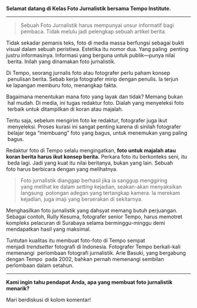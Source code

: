 **Selamat datang di Kelas Foto Jurnalistik bersama Tempo Institute.**

---

> Sebuah Foto Jurnalistik harus mempunyai unsur informatif bagi pembaca. Tidak melulu jadi pelengkap sebuah artikel berita. 

Tidak sekadar pemanis teks, foto di media massa berfungsi sebagai bukti visual dalam sebuah peristiwa. Estetika itu nomor dua. Yang paling  penting justru informasinya. Informasi yang berguna untuk publik—punya nilai  berita. Inilah yang dinamakan foto jurnalistik. 

Di Tempo, seorang jurnalis foto atau fotografer perlu paham konsep  penulisan berita. Sebab kerja fotografer mirip dengan penulis. Ia terjun ke lapangan memburu foto, menangkap fakta.  

Bagaimana menentukan mana foto yang layak dan tidak? Memang bukan  hal mudah. Di media, ini tugas redaktur foto. Dialah yang menyeleksi foto  terbaik untuk ditampilkan di koran atau majalah.

Tentu saja, sebelum mengirim foto ke redaktur, fotografer juga ikut  menyeleksi. Proses kurasi ini sangat penting karena di sinilah fotografer  belajar tega “membuang” foto yang bagus, untuk menemukan yang paling  bagus. 

Redaktur foto di Tempo selalu mengingatkan, **foto untuk majalah atau koran berita harus ikut konsep berita.** Perkara foto itu berkonteks seni, itu  beda lagi. Jadi yang kuat itu nilai beritanya, bukan yang lain. Sebuah foto harus berbicara dengan yang melihatnya.

> Foto jurnalistik dianggap berhasil jika ia sanggup menggiring yang melihat ke dalam _setting_ kejadian, seakan-akan menyaksikan langsung  potongan adegan yang tertangkap kamera. Ia merekam kejadian, juga imaji yang berserakan di sekitarnya.  

Menghasilkan foto jurnalistik yang dahsyat memang butuh perjuangan. Sebagai contoh, Rully Kesuma, fotografer senior Tempo, harus memotret kompleks pelacuran di Surabaya selama berminggu-minggu demi mendapatkan hasil yang maksimal. 

Tuntutan kualitas itu membuat foto-foto di Tempo sempat menjadi _trendsetter_ fotografi di Indonesia. Fotografer Tempo berkali-kali memenangi  perlombaan fotografi jurnalistik. Arie Basuki, yang bergabung dengan Tempo  pada 2002, bahkan pernah memenangi sembilan perlombaan dalam setahun. 

---

**Kami ingin tahu pendapat Anda, apa yang membuat foto jurnalistik menarik?**

Mari berdiskusi di kolom komentar!